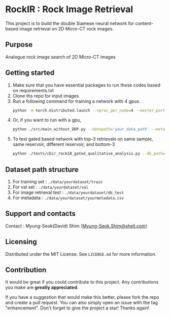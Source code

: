 # RockIR : Rock Image Retrieval
This project is to build the double Siamese neural network for content-based image retrieval on 2D Micro-CT rock images.

## Purpose
Analogue rock image search of 2D Micro-CT images

## Getting started
1. Make sure that you have essential packages to run these codes based on requirements.txt 
2. Clone ths repo for input images 
3. Run a following command for training a network with 4 gpus.
    ```sh
    python -m torch.distributed.launch --nproc_per_node=4 --master_port=1111 ./src/main_siamese_rock18_gated_ddp.py --datapath='your_data_path' --metadata_path='your_metadata_path'
    ```
4. Or, if you want to run with a gpu, 
    ```sh
    python ./src/main_without_DDP.py --datapath='your_data_path' --metadata_path='your_metadata_path'
    ```
5. To test gated based network with top-3 retrievals on same sample, same reservoir, different reservoir, and bottom-3
    ```sh
    python ./tests/cbir_rock18_gated_qualitative_analysis.py --db_path='your_database_path' --metadata_path='your_metadata_path'
    ```

## Dataset path structure
1. For training set : ```./data/yourdataset/train ```
2. For val set : ```./data/yourdataset/val ```
3. For image retrieval test : ```./data/yourdataset/db_test ```
4. For metadata : ```./data/yourdataset/yourmetadata.csv ```

## Support and contacts
Contact : Myung-Seok(David) Shim (Myung-Seok.Shim@shell.com)

## Licensing
Distributed under the MIT License. See `LICENSE.md` for more information.

## Contribution
It would be great if you could contribute to this project. Any contributions you make are **greatly appreciated**.

If you have a suggestion that would make this better, please fork the repo and create a pull request. You can also simply open an issue with the tag "enhancement".
Don't forget to give the project a star! Thanks again!


